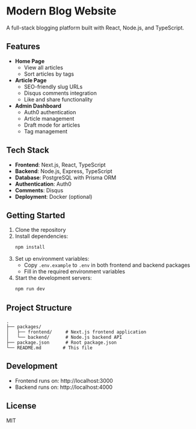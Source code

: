 # Modern Blog Website

A full-stack blogging platform built with React, Node.js, and TypeScript.

## Features

- **Home Page**
  - View all articles
  - Sort articles by tags
- **Article Page**
  - SEO-friendly slug URLs
  - Disqus comments integration
  - Like and share functionality
- **Admin Dashboard**
  - Auth0 authentication
  - Article management
  - Draft mode for articles
  - Tag management

## Tech Stack

- **Frontend**: Next.js, React, TypeScript
- **Backend**: Node.js, Express, TypeScript
- **Database**: PostgreSQL with Prisma ORM
- **Authentication**: Auth0
- **Comments**: Disqus
- **Deployment**: Docker (optional)

## Getting Started

1. Clone the repository
2. Install dependencies:
   ```bash
   npm install
   ```
3. Set up environment variables:
   - Copy `.env.example` to `.env` in both frontend and backend packages
   - Fill in the required environment variables
4. Start the development servers:
   ```bash
   npm run dev
   ```

## Project Structure

```
.
├── packages/
│   ├── frontend/     # Next.js frontend application
│   └── backend/      # Node.js backend API
├── package.json      # Root package.json
└── README.md        # This file
```

## Development

- Frontend runs on: http://localhost:3000
- Backend runs on: http://localhost:4000

## License

MIT 